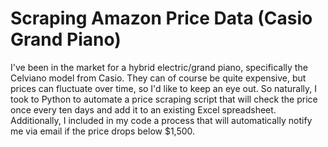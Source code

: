 # Scraping Amazon Price Data (Casio Grand Piano)
I've been in the market for a hybrid electric/grand piano, specifically the Celviano model from Casio. They can of course be quite expensive, but prices can fluctuate over time, so I'd like to keep an eye out. So naturally, I took to Python to automate a price scraping script that will check the price once every ten days and add it to an existing Excel spreadsheet. Additionally, I included in my code a process that will automatically notify me via email if the price drops below $1,500. 
